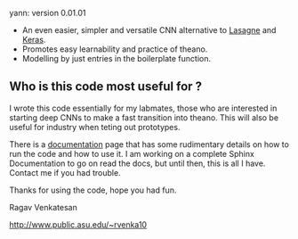 yann:
version 0.01.01 
 
* An even easier, simpler and versatile CNN alternative to 
    [Lasagne](https://github.com/Lasagne/Lasagne) and [Keras](https://keras.io/).
* Promotes easy learnability and practice of theano.
* Modelling by just entries in the boilerplate function.


## Who is this code most useful for ?

I wrote this code essentially for my labmates, those who are interested in 
starting deep CNNs to make a fast transition into theano. This will also be 
useful for industry when teting out prototypes.

There is a [documentation](http://www.public.asu.edu/~rvenka10/_yann/)
page that has some rudimentary details on how to run the code and how to use it. I 
am working on a complete Sphinx Documentation to go on read the docs, but until then, 
this is all I have. Contact me if you had trouble.

Thanks for using the code, hope you had fun.

Ragav Venkatesan

http://www.public.asu.edu/~rvenka10
